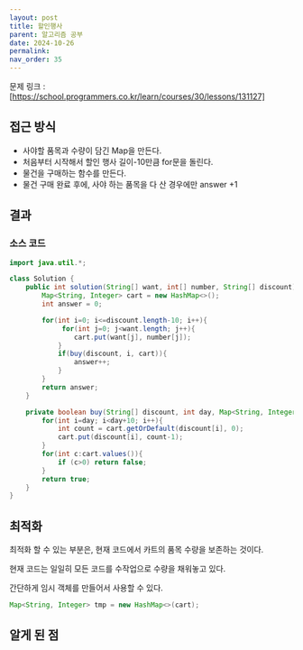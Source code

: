 ```yaml
---
layout: post
title: 할인행사
parent: 알고리즘 공부
date: 2024-10-26
permalink:
nav_order: 35
---
```


문제 링크 : [https://school.programmers.co.kr/learn/courses/30/lessons/131127]

## 접근 방식

- 사야할 품목과 수량이 담긴 Map을 만든다.
- 처음부터 시작해서 할인 행사 길이-10만큼 for문을 돌린다.
- 물건을 구매하는 함수를 만든다.
- 물건 구매 완료 후에, 사야 하는 품목을 다 산 경우에만 answer +1

## 결과

### 소스 코드

```java
import java.util.*;

class Solution {
    public int solution(String[] want, int[] number, String[] discount) {
        Map<String, Integer> cart = new HashMap<>();
        int answer = 0;

        for(int i=0; i<=discount.length-10; i++){
             for(int j=0; j<want.length; j++){
                cart.put(want[j], number[j]);
            }
            if(buy(discount, i, cart)){
                answer++;
            }
        }
        return answer;
    }

    private boolean buy(String[] discount, int day, Map<String, Integer> cart){
        for(int i=day; i<day+10; i++){
            int count = cart.getOrDefault(discount[i], 0);
            cart.put(discount[i], count-1);
        }
        for(int c:cart.values()){
            if (c>0) return false;
        }
        return true;
    }
}
```

## 최적화

최적화 할 수 있는 부분은, 현재 코드에서 카트의 품목 수량을 보존하는 것이다.

현재 코드는 일일히 모든 코드를 수작업으로 수량을 채워놓고 있다.

간단하게 임시 객체를 만들어서 사용할 수 있다.

```java
Map<String, Integer> tmp = new HashMap<>(cart);
```

## 알게 된 점

[https://school.programmers.co.kr/learn/courses/30/lessons/131127]: https://school.programmers.co.kr/learn/courses/30/lessons/131127
